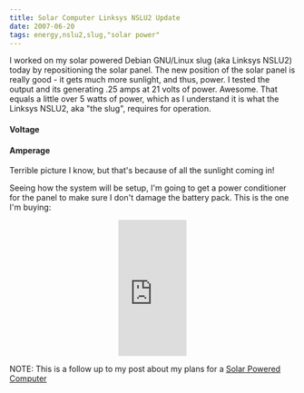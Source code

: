 ```yaml
---
title: Solar Computer Linksys NSLU2 Update
date: 2007-06-20
tags: energy,nslu2,slug,"solar power"
---
```

I worked on my solar powered Debian GNU/Linux slug (aka Linksys NSLU2) today by repositioning the solar panel. The new position of the solar panel is really good - it gets much more sunlight, and thus, power. I tested the output and its generating .25 amps at 21 volts of power. Awesome. That equals a little over 5 watts of power, which as I understand it is what the Linksys NSLU2, aka "the slug", requires for operation.


#### Voltage


#### Amperage


Terrible picture I know, but that's because of all the sunlight coming in!

Seeing how the system will be setup, I'm going to get a power conditioner for the panel to make sure I don't damage the battery pack. This is the one I'm buying:

<center><iframe src="http://rcm.amazon.com/e/cm?t=inforbanki-20&o=1&p=8&l=as1&asins=B0006JO0XI&fc1=000000&IS2=1&lt1=_blank&lc1=0000FF&bc1=000000&bg1=FFFFFF&f=ifr" style="width:120px;height:240px;" scrolling="no" marginwidth="0" marginheight="0" frameborder="0"></iframe></center>

NOTE: This is a follow up to my post about my plans for a <a href="http://www.docunext.com/2007/05/solar-powered-slug.html">Solar Powered Computer</a>

